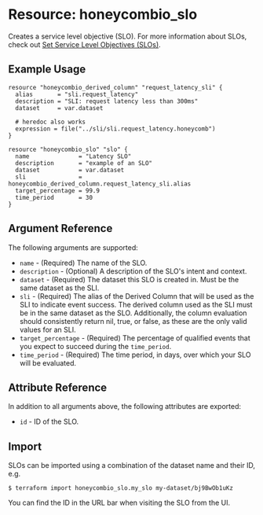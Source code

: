 # Resource: honeycombio_slo

Creates a service level objective (SLO). For more information about SLOs, check out [Set Service Level Objectives (SLOs)](https://docs.honeycomb.io/working-with-your-data/slos/).

## Example Usage

```hcl
resource "honeycombio_derived_column" "request_latency_sli" {
  alias       = "sli.request_latency"
  description = "SLI: request latency less than 300ms"
  dataset     = var.dataset

  # heredoc also works
  expression = file("../sli/sli.request_latency.honeycomb")
}

resource "honeycombio_slo" "slo" {
  name              = "Latency SLO"
  description       = "example of an SLO"
  dataset           = var.dataset
  sli               = honeycombio_derived_column.request_latency_sli.alias
  target_percentage = 99.9
  time_period       = 30
}
```

## Argument Reference

The following arguments are supported:

* `name` - (Required) The name of the SLO.
* `description` - (Optional) A description of the SLO's intent and context.
* `dataset` - (Required) The dataset this SLO is created in. Must be the same dataset as the SLI.
* `sli` - (Required) The alias of the Derived Column that will be used as the SLI to indicate event success.
The derived column used as the SLI must be in the same dataset as the SLO. Additionally,
the column evaluation should consistently return nil, true, or false, as these are the only valid values for an SLI.
* `target_percentage` - (Required) The percentage of qualified events that you expect to succeed during the `time_period`.
* `time_period` - (Required) The time period, in days, over which your SLO will be evaluated.

## Attribute Reference

In addition to all arguments above, the following attributes are exported:

* `id` - ID of the SLO.

## Import

SLOs can be imported using a combination of the dataset name and their ID, e.g.

```
$ terraform import honeycombio_slo.my_slo my-dataset/bj9BwOb1uKz
```

You can find the ID in the URL bar when visiting the SLO from the UI.
